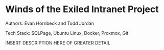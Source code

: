# Winds of the Exiled Intranet Project

Authors:  Evan Hornbeck and Todd Jordan 

Tech Stack: SQLPage, Ubuntu Linux, Docker, Proxmox, Git

INSERT DESCRIPTION HERE OF GREATER DETAIL
